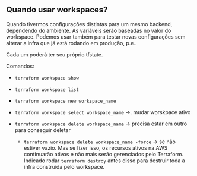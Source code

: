 ## Quando usar workspaces?

Quando tivermos configurações distintas para um mesmo backend, dependendo do ambiente. As variáveis serão baseadas no valor do workspace. Podemos usar também para testar novas configurações sem alterar a infra que já está rodando em produção, p.e..

Cada um poderá ter seu próprio tfstate.

Comandos:

- ```terraform workspace show```

- ```terraform workspace list```

- ```terraform workspace new workspace_name```

- ```terraform workspace select workspace_name``` ->. mudar worskpace ativo

- ```terraform workspace delete workspace_name``` -> precisa estar em outro para conseguir deletar

    - ```terraform workspace delete workspace_name -force``` -> se não estiver vazio. Mas se fizer isso, os recursos ativos na AWS continuarão ativos e não mais serão gerenciados pelo Terraform. Indicado rodar ```terraform destroy``` antes disso para destruir toda a infra construída pelo workspace.

